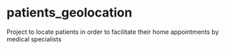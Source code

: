 # patients_geolocation
Project to locate patients in order to facilitate their home appointments by medical specialists
